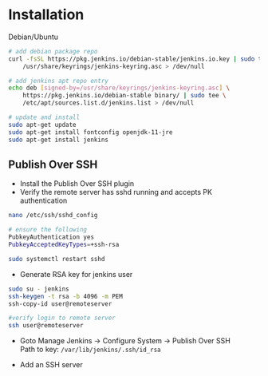 # Installation

Debian/Ubuntu
```sh
# add debian package repo
curl -fsSL https://pkg.jenkins.io/debian-stable/jenkins.io.key | sudo tee \
    /usr/share/keyrings/jenkins-keyring.asc > /dev/null

# add jenkins apt repo entry
echo deb [signed-by=/usr/share/keyrings/jenkins-keyring.asc] \
    https://pkg.jenkins.io/debian-stable binary/ | sudo tee \
    /etc/apt/sources.list.d/jenkins.list > /dev/null

# update and install
sudo apt-get update
sudo apt-get install fontconfig openjdk-11-jre
sudo apt-get install jenkins
```

## Publish Over SSH
- Install the Publish Over SSH plugin
- Verify the remote server has sshd running and accepts PK authentication

```sh
nano /etc/ssh/sshd_config

# ensure the following
PubkeyAuthentication yes
PubkeyAcceptedKeyTypes=+ssh-rsa

sudo systemctl restart sshd
```

- Generate RSA key for jenkins user
```sh
sudo su - jenkins
ssh-keygen -t rsa -b 4096 -m PEM
ssh-copy-id user@remoteserver

#verify login to remote server
ssh user@remoteserver 
```

- Goto Manage Jenkins -> Configure System -> Publish Over SSH <br >
Path to key: `/var/lib/jenkins/.ssh/id_rsa`

- Add an SSH server